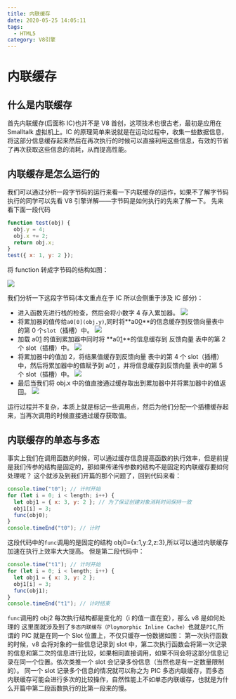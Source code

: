 ```yaml
---
title: 内联缓存
date: 2020-05-25 14:05:11
tags:
  - HTML5
category: V8引擎
---
```


# 内联缓存

## 什么是内联缓存

首先内联缓存(后面称 IC)也并不是 V8 首创，这项技术也很古老，最初是应用在 Smalltalk 虚拟机上。IC 的原理简单来说就是在运动过程中，收集一些数据信息，将这部分信息缓存起来然后在再次执行的时候可以直接利用这些信息，有效的节省了再次获取这些信息的消耗，从而提高性能。

## 内联缓存是怎么运行的

我们可以通过分析一段字节码的运行来看一下内联缓存的运作，如果不了解字节码执行的同学可以先看 V8 引擎详解——字节码是如何执行的先来了解一下。
先来看下面一段代码

```javascript
function test(obj) {
  obj.y = 4;
  obj.x += 2;
  return obj.x;
}
test({ x: 1, y: 2 });
```

将 function 转成字节码的结构如图：

![](/images/inline01.png)

我们分析一下这段字节码(本文重点在于 IC 所以会侧重于涉及 IC 部分)：

- 进入函数先进行栈的检查，然后会将小数字 4 存入累加器。
  ![](/images/inline02.png)
- 将累加器的值传给`a0[0](obj.y)`,同时将**a0[0](obj.y)**的信息缓存到反馈向量表中的第 0 个`slot`（插槽）中。
  ![](/images/inline03.png)
- 加载 a0[1](obj.x) 的值到累加器中同时将 **a0[1](obj.x)**的信息缓存到 反馈向量 表中的第 2 个 slot（插槽）中。
  ![](/images/inline04.png)
- 将累加器中的值加 2，将结果值缓存到反馈向量 表中的第 4 个 slot（插槽）中，然后将累加器中的值赋予到 a0[1](obj.x) ，并将信息缓存到反馈向量 表中的第 5 个 slot（插槽）中。
  ![](/images/inline05.png)
- 最后当我们将 obj.x 中的值直接通过缓存取出到累加器中并将累加器中的值返回。
  ![](/images/inline06.png)

运行过程并不复杂，本质上就是标记一些调用点，然后为他们分配一个插槽缓存起来，当再次调用的时候直接通过缓存获取值。

## 内联缓存的单态与多态

事实上我们在调用函数的时候，可以通过缓存信息提高函数的执行效率，但是前提是我们传参的结构是固定的，那如果传递传参数的结构不是固定的内联缓存要如何处理呢？
这个就涉及到我们开篇的那个问题了，回到代码来看：

```javascript
console.time("t0"); // 计时开始
for (let i = 0; i < length; i++) {
  let obj1 = { x: 3, y: 2 }; // 为了保证创建对象消耗时间保持一致
  obj1[i] = 3;
  func(obj0);
}
console.timeEnd("t0"); // 计时
```

这段代码中的`func`调用的是固定的结构 obj0={x:1,y:2,z:3},所以可以通过内联缓存加速在执行上效率大大提高。
但是第二段代码中：

```javascript
console.time("t1"); // 计时开始
for (let i = 0; i < length; i++) {
  let obj1 = { x: 3, y: 2 };
  obj1[i] = 3;
  func(obj1);
}
console.timeEnd("t1"); // 计时结束
```

`func`调用的 obj2 每次执行结构都是变化的（i 的值一直在变），那么 v8 是如何处理的
这里面就涉及到了`多态内联缓存（Ploymorphic Inline Cache）`也就是`PIC`,所谓的 PIC 就是在同一个 Slot 位置上，不仅只缓存一份数据如图：
第一次执行函数的时候，v8 会将对象的一些信息记录到 slot 中，第二次执行函数会将第一次记录的信息和第二次的信息进行比较，如果相同直接调用，如果不同会将这部分信息记录在同一个位置。依次类推一个 slot 会记录多份信息（当然也是有一定数量限制的）。 同一个 slot 记录多个信息的情况就可以称之为 PIC 多态内联缓存，而多态内联缓存可能会进行多次的比较操作，自然性能上不如单态内联缓存，也就是为什么开篇中第二段函数执行的比第一段来的慢。
